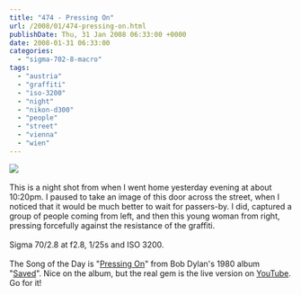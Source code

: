 ```yaml
---
title: "474 - Pressing On"
url: /2008/01/474-pressing-on.html
publishDate: Thu, 31 Jan 2008 06:33:00 +0000
date: 2008-01-31 06:33:00
categories: 
  - "sigma-702-8-macro"
tags: 
  - "austria"
  - "graffiti"
  - "iso-3200"
  - "night"
  - "nikon-d300"
  - "people"
  - "street"
  - "vienna"
  - "wien"
---
```

<a href="https://d25zfm9zpd7gm5.cloudfront.net/1200x1200/2008/20080130_222904_ps.jpg" target="_blank"><img src="https://d25zfm9zpd7gm5.cloudfront.net/0600x0600/2008/20080130_222904_ps.jpg"/></a><br/><br/>This is a night shot from when I went home yesterday evening at about 10:20pm. I paused to take an image of this door across the street, when I noticed that it would be much better to wait for passers-by. I did, captured a group of people coming from left, and then this young woman from right, pressing forcefully against the resistance of the graffiti.<br/><br/>Sigma 70/2.8 at f2.8, 1/25s and ISO 3200.<br/><br/>The Song of the Day is "<a href="http://www.bobdylan.com/songs/pressing.html" target="_blank">Pressing On</a>" from Bob Dylan's 1980 album "<a href="http://www.amazon.com/Saved-Bob-Dylan/dp/B0000025IS" target="_blank">Saved</a>". Nice on the album, but the real gem is the live version on <a href="http://www.youtube.com/watch?v=Mzrl13XMD6U" target="_blank">YouTube</a>. Go for it!
